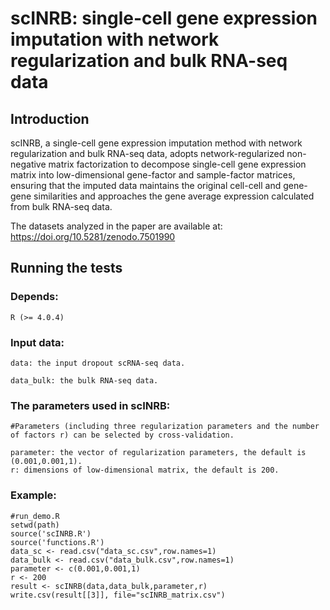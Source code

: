 # scINRB: single-cell gene expression imputation with network regularization and bulk RNA-seq data


## Introduction

scINRB, a single-cell gene expression imputation method with network regularization and bulk RNA-seq data, adopts network-regularized non-negative matrix factorization to decompose single-cell gene expression matrix into low-dimensional gene-factor and sample-factor matrices, ensuring that the imputed data maintains the original cell-cell and gene-gene similarities and approaches the gene average expression calculated from bulk RNA-seq data.

The datasets analyzed in the paper are available at: https://doi.org/10.5281/zenodo.7501990

## Running the tests

### Depends:
    R (>= 4.0.4) 
### Input data:
    data: the input dropout scRNA-seq data.

    data_bulk: the bulk RNA-seq data.
### The parameters used in scINRB:

    #Parameters (including three regularization parameters and the number of factors r) can be selected by cross-validation.
    
    parameter: the vector of regularization parameters, the default is (0.001,0.001,1).    
    r: dimensions of low-dimensional matrix, the default is 200. 
    
### Example:
    #run_demo.R
    setwd(path)
    source('scINRB.R')
    source('functions.R')
    data_sc <- read.csv("data_sc.csv",row.names=1)
    data_bulk <- read.csv("data_bulk.csv",row.names=1)
    parameter <- c(0.001,0.001,1) 
    r <- 200
    result <- scINRB(data,data_bulk,parameter,r)
    write.csv(result[[3]], file="scINRB_matrix.csv")

 
